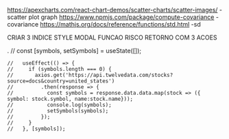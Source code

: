 https://apexcharts.com/react-chart-demos/scatter-charts/scatter-images/ - scatter plot graph
https://www.npmjs.com/package/compute-covariance - covariance
https://mathjs.org/docs/reference/functions/std.html -sd

CRIAR 3 INDICE
STYLE
MODAL
FUNCAO RISCO RETORNO COM 3 ACOES

.
  //   const [symbols, setSymbols] = useState([]);


    //   useEffect(() => {
    //     if (symbols.length === 0) {
    //       axios.get('https://api.twelvedata.com/stocks?source=docs&country=united_states')
    //         .then(response => {
    //           const symbols = response.data.data.map(stock => ({ symbol: stock.symbol, name:stock.name}));
    //           console.log(symbols);
    //           setSymbols(symbols);
    //         });
    //     }
    //   }, [symbols]);